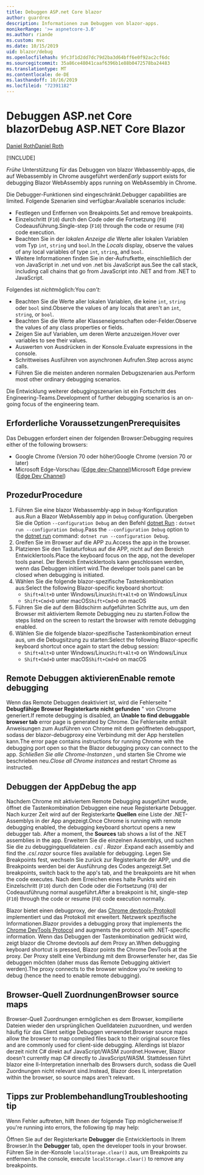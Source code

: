 ```yaml
---
title: Debuggen ASP.net Core blazor
author: guardrex
description: Informationen zum Debuggen von blazor-apps.
monikerRange: '>= aspnetcore-3.0'
ms.author: riande
ms.custom: mvc
ms.date: 10/15/2019
uid: blazor/debug
ms.openlocfilehash: 9fc3f1d2dd7dc79d2ba3d64bff6e0f92ac2cf6dc
ms.sourcegitcommit: 35a86ce48041caaf6396b1e88b0472578ba24483
ms.translationtype: MT
ms.contentlocale: de-DE
ms.lasthandoff: 10/16/2019
ms.locfileid: "72391182"
---
```

# <a name="debug-aspnet-core-blazor"></a><span data-ttu-id="7bbaa-103">Debuggen ASP.net Core blazor</span><span class="sxs-lookup"><span data-stu-id="7bbaa-103">Debug ASP.NET Core Blazor</span></span>

[<span data-ttu-id="7bbaa-104">Daniel Roth</span><span class="sxs-lookup"><span data-stu-id="7bbaa-104">Daniel Roth</span></span>](https://github.com/danroth27)

[!INCLUDE[](~/includes/blazorwasm-preview-notice.md)]

<span data-ttu-id="7bbaa-105">*Frühe* Unterstützung für das Debuggen von blazor Webassembly-apps, die auf Webassembly in Chrome ausgeführt werden</span><span class="sxs-lookup"><span data-stu-id="7bbaa-105">*Early* support exists for debugging Blazor WebAssembly apps running on WebAssembly in Chrome.</span></span>

<span data-ttu-id="7bbaa-106">Die Debugger-Funktionen sind eingeschränkt.</span><span class="sxs-lookup"><span data-stu-id="7bbaa-106">Debugger capabilities are limited.</span></span> <span data-ttu-id="7bbaa-107">Folgende Szenarien sind verfügbar:</span><span class="sxs-lookup"><span data-stu-id="7bbaa-107">Available scenarios include:</span></span>

* <span data-ttu-id="7bbaa-108">Festlegen und Entfernen von Breakpoints.</span><span class="sxs-lookup"><span data-stu-id="7bbaa-108">Set and remove breakpoints.</span></span>
* <span data-ttu-id="7bbaa-109">Einzelschritt (`F10`) durch den Code oder die Fortsetzung (`F8`) Codeausführung.</span><span class="sxs-lookup"><span data-stu-id="7bbaa-109">Single-step (`F10`) through the code or resume (`F8`) code execution.</span></span>
* <span data-ttu-id="7bbaa-110">Beachten Sie in der *lokalen Anzeige die* Werte aller lokalen Variablen vom Typ `int`, `string` und `bool`.</span><span class="sxs-lookup"><span data-stu-id="7bbaa-110">In the *Locals* display, observe the values of any local variables of type `int`, `string`, and `bool`.</span></span>
* <span data-ttu-id="7bbaa-111">Weitere Informationen finden Sie in der-Aufrufkette, einschließlich der von JavaScript in .net und von .net bis JavaScript aus.</span><span class="sxs-lookup"><span data-stu-id="7bbaa-111">See the call stack, including call chains that go from JavaScript into .NET and from .NET to JavaScript.</span></span>

<span data-ttu-id="7bbaa-112">Folgendes ist *nicht*möglich:</span><span class="sxs-lookup"><span data-stu-id="7bbaa-112">You *can't*:</span></span>

* <span data-ttu-id="7bbaa-113">Beachten Sie die Werte aller lokalen Variablen, die keine `int`, `string` oder `bool` sind.</span><span class="sxs-lookup"><span data-stu-id="7bbaa-113">Observe the values of any locals that aren't an `int`, `string`, or `bool`.</span></span>
* <span data-ttu-id="7bbaa-114">Beachten Sie die Werte aller Klasseneigenschaften oder-Felder.</span><span class="sxs-lookup"><span data-stu-id="7bbaa-114">Observe the values of any class properties or fields.</span></span>
* <span data-ttu-id="7bbaa-115">Zeigen Sie auf Variablen, um deren Werte anzuzeigen.</span><span class="sxs-lookup"><span data-stu-id="7bbaa-115">Hover over variables to see their values.</span></span>
* <span data-ttu-id="7bbaa-116">Auswerten von Ausdrücken in der Konsole.</span><span class="sxs-lookup"><span data-stu-id="7bbaa-116">Evaluate expressions in the console.</span></span>
* <span data-ttu-id="7bbaa-117">Schrittweises Ausführen von asynchronen Aufrufen.</span><span class="sxs-lookup"><span data-stu-id="7bbaa-117">Step across async calls.</span></span>
* <span data-ttu-id="7bbaa-118">Führen Sie die meisten anderen normalen Debugszenarien aus.</span><span class="sxs-lookup"><span data-stu-id="7bbaa-118">Perform most other ordinary debugging scenarios.</span></span>

<span data-ttu-id="7bbaa-119">Die Entwicklung weiterer debuggingszenarien ist ein Fortschritt des Engineering-Teams.</span><span class="sxs-lookup"><span data-stu-id="7bbaa-119">Development of further debugging scenarios is an on-going focus of the engineering team.</span></span>

## <a name="prerequisites"></a><span data-ttu-id="7bbaa-120">Erforderliche Voraussetzungen</span><span class="sxs-lookup"><span data-stu-id="7bbaa-120">Prerequisites</span></span>

<span data-ttu-id="7bbaa-121">Das Debuggen erfordert einen der folgenden Browser:</span><span class="sxs-lookup"><span data-stu-id="7bbaa-121">Debugging requires either of the following browsers:</span></span>

* <span data-ttu-id="7bbaa-122">Google Chrome (Version 70 oder höher)</span><span class="sxs-lookup"><span data-stu-id="7bbaa-122">Google Chrome (version 70 or later)</span></span>
* <span data-ttu-id="7bbaa-123">Microsoft Edge-Vorschau ([Edge dev-Channel](https://www.microsoftedgeinsider.com))</span><span class="sxs-lookup"><span data-stu-id="7bbaa-123">Microsoft Edge preview ([Edge Dev Channel](https://www.microsoftedgeinsider.com))</span></span>

## <a name="procedure"></a><span data-ttu-id="7bbaa-124">Prozedur</span><span class="sxs-lookup"><span data-stu-id="7bbaa-124">Procedure</span></span>

1. <span data-ttu-id="7bbaa-125">Führen Sie eine blazor Webassembly-app in `Debug`-Konfiguration aus.</span><span class="sxs-lookup"><span data-stu-id="7bbaa-125">Run a Blazor WebAssembly app in `Debug` configuration.</span></span> <span data-ttu-id="7bbaa-126">Übergeben Sie die Option `--configuration Debug` an den Befehl [dotnet Run](/dotnet/core/tools/dotnet-run) : `dotnet run --configuration Debug`.</span><span class="sxs-lookup"><span data-stu-id="7bbaa-126">Pass the `--configuration Debug` option to the [dotnet run](/dotnet/core/tools/dotnet-run) command: `dotnet run --configuration Debug`.</span></span>
1. <span data-ttu-id="7bbaa-127">Greifen Sie im Browser auf die APP zu.</span><span class="sxs-lookup"><span data-stu-id="7bbaa-127">Access the app in the browser.</span></span>
1. <span data-ttu-id="7bbaa-128">Platzieren Sie den Tastaturfokus auf die APP, nicht auf den Bereich Entwicklertools.</span><span class="sxs-lookup"><span data-stu-id="7bbaa-128">Place the keyboard focus on the app, not the developer tools panel.</span></span> <span data-ttu-id="7bbaa-129">Der Bereich Entwicklertools kann geschlossen werden, wenn das Debuggen initiiert wird.</span><span class="sxs-lookup"><span data-stu-id="7bbaa-129">The developer tools panel can be closed when debugging is initiated.</span></span>
1. <span data-ttu-id="7bbaa-130">Wählen Sie die folgende blazor-spezifische Tastenkombination aus:</span><span class="sxs-lookup"><span data-stu-id="7bbaa-130">Select the following Blazor-specific keyboard shortcut:</span></span>
   * <span data-ttu-id="7bbaa-131">`Shift+Alt+D` unter Windows/Linux</span><span class="sxs-lookup"><span data-stu-id="7bbaa-131">`Shift+Alt+D` on Windows/Linux</span></span>
   * <span data-ttu-id="7bbaa-132">`Shift+Cmd+D` unter macOS</span><span class="sxs-lookup"><span data-stu-id="7bbaa-132">`Shift+Cmd+D` on macOS</span></span>
1. <span data-ttu-id="7bbaa-133">Führen Sie die auf dem Bildschirm aufgeführten Schritte aus, um den Browser mit aktiviertem Remote Debugging neu zu starten.</span><span class="sxs-lookup"><span data-stu-id="7bbaa-133">Follow the steps listed on the screen to restart the browser with remote debugging enabled.</span></span>
1. <span data-ttu-id="7bbaa-134">Wählen Sie die folgende blazor-spezifische Tastenkombination erneut aus, um die Debugsitzung zu starten:</span><span class="sxs-lookup"><span data-stu-id="7bbaa-134">Select the following Blazor-specific keyboard shortcut once again to start the debug session:</span></span>
   * <span data-ttu-id="7bbaa-135">`Shift+Alt+D` unter Windows/Linux</span><span class="sxs-lookup"><span data-stu-id="7bbaa-135">`Shift+Alt+D` on Windows/Linux</span></span>
   * <span data-ttu-id="7bbaa-136">`Shift+Cmd+D` unter macOS</span><span class="sxs-lookup"><span data-stu-id="7bbaa-136">`Shift+Cmd+D` on macOS</span></span>

## <a name="enable-remote-debugging"></a><span data-ttu-id="7bbaa-137">Remote Debuggen aktivieren</span><span class="sxs-lookup"><span data-stu-id="7bbaa-137">Enable remote debugging</span></span>

<span data-ttu-id="7bbaa-138">Wenn das Remote Debuggen deaktiviert ist, wird die Fehlerseite " **Debugfähige Browser Registerkarte nicht gefunden** " von Chrome generiert.</span><span class="sxs-lookup"><span data-stu-id="7bbaa-138">If remote debugging is disabled, an **Unable to find debuggable browser tab** error page is generated by Chrome.</span></span> <span data-ttu-id="7bbaa-139">Die Fehlerseite enthält Anweisungen zum Ausführen von Chrome mit dem geöffneten debugsport, sodass der blazor-debugproxy eine Verbindung mit der App herstellen kann.</span><span class="sxs-lookup"><span data-stu-id="7bbaa-139">The error page contains instructions for running Chrome with the debugging port open so that the Blazor debugging proxy can connect to the app.</span></span> <span data-ttu-id="7bbaa-140">*Schließen Sie alle Chrome-Instanzen* , und starten Sie Chrome wie beschrieben neu.</span><span class="sxs-lookup"><span data-stu-id="7bbaa-140">*Close all Chrome instances* and restart Chrome as instructed.</span></span>

## <a name="debug-the-app"></a><span data-ttu-id="7bbaa-141">Debuggen der App</span><span class="sxs-lookup"><span data-stu-id="7bbaa-141">Debug the app</span></span>

<span data-ttu-id="7bbaa-142">Nachdem Chrome mit aktiviertem Remote Debugging ausgeführt wurde, öffnet die Tastenkombination Debuggen eine neue Registerkarte Debugger. Nach kurzer Zeit wird auf der Registerkarte **Quellen** eine Liste der .NET-Assemblys in der App angezeigt.</span><span class="sxs-lookup"><span data-stu-id="7bbaa-142">Once Chrome is running with remote debugging enabled, the debugging keyboard shortcut opens a new debugger tab. After a moment, the **Sources** tab shows a list of the .NET assemblies in the app.</span></span> <span data-ttu-id="7bbaa-143">Erweitern Sie die einzelnen Assemblys, und suchen Sie die zu debuggingquelldateien *. cs*/ *. Razor* .</span><span class="sxs-lookup"><span data-stu-id="7bbaa-143">Expand each assembly and find the *.cs*/*.razor* source files available for debugging.</span></span> <span data-ttu-id="7bbaa-144">Legen Sie Breakpoints fest, wechseln Sie zurück zur Registerkarte der APP, und die Breakpoints werden bei der Ausführung des Codes angezeigt.</span><span class="sxs-lookup"><span data-stu-id="7bbaa-144">Set breakpoints, switch back to the app's tab, and the breakpoints are hit when the code executes.</span></span> <span data-ttu-id="7bbaa-145">Nach dem Erreichen eines halte Punkts wird ein Einzelschritt (`F10`) durch den Code oder die Fortsetzung (`F8`) der Codeausführung normal ausgeführt.</span><span class="sxs-lookup"><span data-stu-id="7bbaa-145">After a breakpoint is hit, single-step (`F10`) through the code or resume (`F8`) code execution normally.</span></span>

<span data-ttu-id="7bbaa-146">Blazor bietet einen debugproxy, der das [Chrome devtools-Protokoll](https://chromedevtools.github.io/devtools-protocol/) implementiert und das Protokoll mit erweitert. Netzwerk spezifische Informationen.</span><span class="sxs-lookup"><span data-stu-id="7bbaa-146">Blazor provides a debugging proxy that implements the [Chrome DevTools Protocol](https://chromedevtools.github.io/devtools-protocol/) and augments the protocol with .NET-specific information.</span></span> <span data-ttu-id="7bbaa-147">Wenn das Debuggen der Tastenkombination gedrückt wird, zeigt blazor die Chrome devtools auf dem Proxy an.</span><span class="sxs-lookup"><span data-stu-id="7bbaa-147">When debugging keyboard shortcut is pressed, Blazor points the Chrome DevTools at the proxy.</span></span> <span data-ttu-id="7bbaa-148">Der Proxy stellt eine Verbindung mit dem Browserfenster her, das Sie debuggen möchten (daher muss das Remote Debugging aktiviert werden).</span><span class="sxs-lookup"><span data-stu-id="7bbaa-148">The proxy connects to the browser window you're seeking to debug (hence the need to enable remote debugging).</span></span>

## <a name="browser-source-maps"></a><span data-ttu-id="7bbaa-149">Browser-Quell Zuordnungen</span><span class="sxs-lookup"><span data-stu-id="7bbaa-149">Browser source maps</span></span>

<span data-ttu-id="7bbaa-150">Browser-Quell Zuordnungen ermöglichen es dem Browser, kompilierte Dateien wieder den ursprünglichen Quelldateien zuzuordnen, und werden häufig für das Client seitige Debuggen verwendet.</span><span class="sxs-lookup"><span data-stu-id="7bbaa-150">Browser source maps allow the browser to map compiled files back to their original source files and are commonly used for client-side debugging.</span></span> <span data-ttu-id="7bbaa-151">Allerdings ist blazor derzeit nicht C# direkt auf JavaScript/WASM zuordnet.</span><span class="sxs-lookup"><span data-stu-id="7bbaa-151">However, Blazor doesn't currently map C# directly to JavaScript/WASM.</span></span> <span data-ttu-id="7bbaa-152">Stattdessen führt blazor eine Il-Interpretation innerhalb des Browsers durch, sodass die Quell Zuordnungen nicht relevant sind.</span><span class="sxs-lookup"><span data-stu-id="7bbaa-152">Instead, Blazor does IL interpretation within the browser, so source maps aren't relevant.</span></span>

## <a name="troubleshooting-tip"></a><span data-ttu-id="7bbaa-153">Tipps zur Problembehandlung</span><span class="sxs-lookup"><span data-stu-id="7bbaa-153">Troubleshooting tip</span></span>

<span data-ttu-id="7bbaa-154">Wenn Fehler auftreten, hilft Ihnen der folgende Tipp möglicherweise:</span><span class="sxs-lookup"><span data-stu-id="7bbaa-154">If you're running into errors, the following tip may help:</span></span>

<span data-ttu-id="7bbaa-155">Öffnen Sie auf der Registerkarte **Debugger** die Entwicklertools in Ihrem Browser.</span><span class="sxs-lookup"><span data-stu-id="7bbaa-155">In the **Debugger** tab, open the developer tools in your browser.</span></span> <span data-ttu-id="7bbaa-156">Führen Sie in der-Konsole `localStorage.clear()` aus, um Breakpoints zu entfernen.</span><span class="sxs-lookup"><span data-stu-id="7bbaa-156">In the console, execute `localStorage.clear()` to remove any breakpoints.</span></span>

